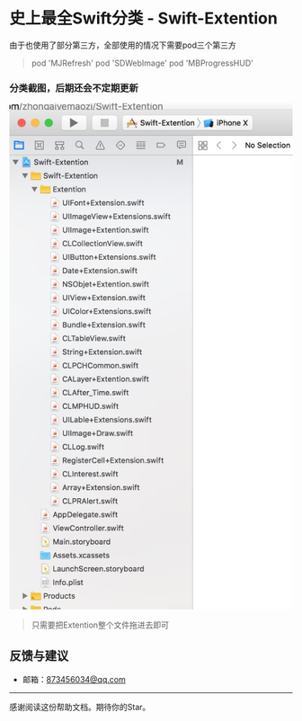 
# 史上最全Swift分类 - Swift-Extention
由于也使用了部分第三方，全部使用的情况下需要pod三个第三方

>pod 'MJRefresh'
>pod 'SDWebImage'
>pod 'MBProgressHUD'


### 分类截图，后期还会不定期更新

![image](https://github.com/zhongaiyemaozi/Swift-Extention/blob/master/WechatIMG33.jpeg)

>只需要把Extention整个文件拖进去即可


## 反馈与建议
- 邮箱：<873456034@qq.com>

---------
感谢阅读这份帮助文档。期待你的Star。
